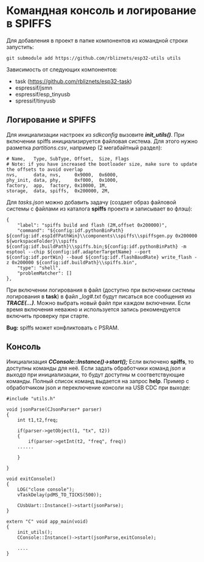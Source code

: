 # Командная консоль и логирование в SPIFFS
Для добавления в проект в папке компонентов из командной строки запустить:    

    git submodule add https://github.com/rbliznets/esp32-utils utils

Зависимость от следующих компонентов:
- task (https://github.com/rbliznets/esp32-task)
- espressif/jsmn
- espressif/esp_tinyusb
- spressif/tinyusb
  
## Логирование и SPIFFS
Для инициализации настроек из *sdkconfig* вызовите ***init_utils()***.
При включении spiffs инициализируется файловая система. Для этого нужно разметка *partitions.csv*, например (2 мегабайтный раздел):

    # Name,   Type, SubType, Offset,  Size, Flags
    # Note: if you have increased the bootloader size, make sure to update the offsets to avoid overlap
    nvs,      data, nvs,     0x9000,  0x6000,
    phy_init, data, phy,     0xf000,  0x1000,
    factory,  app,  factory, 0x10000, 1M,
    storage,  data, spiffs,  0x200000, 2M,

Для *tasks.json* можно добавить задачу (создает образ файловой системы с файлами из каталога **spiffs** проекта и записывает во флэш):

    {
        "label": "spiffs build and flash (2M,offset 0x200000)",
        "command": "${config:idf.pythonBinPath} ${config:idf.espIdfPathWin}\\components\\spiffs\\spiffsgen.py 0x200000 ${workspaceFolder}\\spiffs ${config:idf.buildPath}\\spiffs.bin;${config:idf.pythonBinPath} -m esptool --chip ${config:idf.adapterTargetName} --port ${config:idf.portWin} --baud ${config:idf.flashBaudRate} write_flash -z 0x200000 ${config:idf.buildPath}\\spiffs.bin",
        "type": "shell",
        "problemMatcher": []
    },

При включении логирования в файл (доступно при включении системы логирования в **task**) в файл *_log#.txt* будут писаться все сообщения из ***TRACE(...)***. Можно выбрать новый файл при каждом включении.
Если время включения неважно и используется запись рекомендуется включить проверку при старте.

**Bug:** spiffs может конфликтовать с PSRAM.

## Консоль
Инициализация ***CConsole::Instance()->start();***
Если включено **spiffs**, то доступны команды для неё. Если задать обработчики команд *json* и *выхода* при инициализации, то будут доступны м соответствующие команды. Полный список команд выдается на запрос **help**.
Пример с обработчиком json и переключение консоли на USB CDC при выходе:

    #include "utils.h"
    
    void jsonParse(CJsonParser* parser)
    {
        int t1,t2,freq;
    
        if(parser->getObject(1, "tx", t2))
        {
            if(parser->getInt(t2, "freq", freq))
        ......

        }

    }

    void exitConsole()
    {
        LOG("close console");
        vTaskDelay(pdMS_TO_TICKS(500));

        CUsbUart::Instance()->start(jsonParse);
    }

    extern "C" void app_main(void)
    {
        init_utils();
        CConsole::Instance()->start(jsonParse,exitConsole);

        ....
    }
